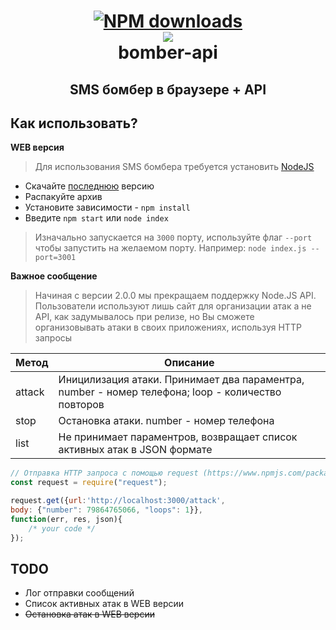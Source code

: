 <h1 align="center">
  <a href="https://www.npmjs.com/package/bomber-api"><img src="https://img.shields.io/npm/dt/bomber-api" alt="NPM downloads"></a>
  <br>
  <a href="https://github.com/shketov/bomber-api"><img src="https://emojipedia-us.s3.dualstack.us-west-1.amazonaws.com/thumbs/120/apple/237/collision-symbol_1f4a5.png"></a>
  <br>
  bomber-api
  <br>
</h1>

<h2 align="center">SMS бомбер в браузере + API</h2>


## Как использовать?

**WEB версия**
> Для использования SMS бомбера требуется установить [NodeJS](https://nodejs.org/en/)
  * Скачайте [последнюю](https://github.com/shketov/bomber-api/releases/) версию
  * Распакуйте архив
  * Установите зависимости - `npm install`
  * Введите `npm start` или `node index`
   > Изначально запускается на `3000` порту, используйте флаг `--port` чтобы запустить на желаемом порту. Например: `node index.js --port=3001`

**Важное сообщение**
> Начиная с версии 2.0.0 мы прекращаем поддержку Node.JS API. Пользователи используют лишь сайт для организации атак а не API, как задумывалось при релизе, но Вы сможете организовывать атаки в своих приложениях, используя HTTP запросы 

| Метод | Описание |
|---|---|
| attack | Иницилизация атаки. Принимает два параментра, number - номер телефона; loop - количество повторов |
| stop | Остановка атаки. number - номер телефона |
| list | Не принимает параментров, возвращает список активных атак в JSON формате |

```js
// Отправка HTTP запроса с помощью request (https://www.npmjs.com/package/request)
const request = require("request");

request.get({url:'http://localhost:3000/attack', 
body: {"number": 79864765066, "loops": 1}},
function(err, res, json){
	/* your code */
});
```

  ## TODO
  
   * Лог отправки сообщений
   * Список активных атак в WEB версии
   * ~~Остановка атак в WEB версии~~
